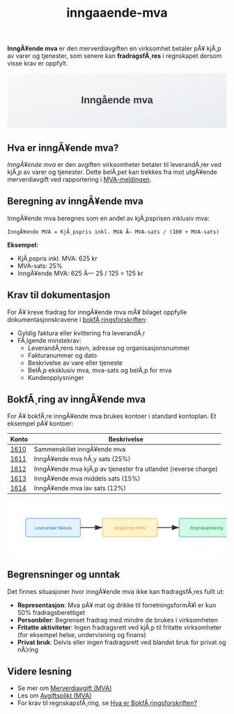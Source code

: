 ﻿---
title: "inngaaende-mva"
meta_title: "inngaaende-mva"
meta_description: '**InngÃ¥ende mva** er den merverdiavgiften en virksomhet betaler pÃ¥ kjÃ¸p av varer og tjenester, som senere kan **fradragsfÃ¸res** i regnskapet dersom visse kr...'
slug: inngaaende-mva
type: blog
layout: pages/single
---

**InngÃ¥ende mva** er den merverdiavgiften en virksomhet betaler pÃ¥ kjÃ¸p av varer og tjenester, som senere kan **fradragsfÃ¸res** i regnskapet dersom visse krav er oppfylt.

![Illustrasjon som viser definisjon av InngÃ¥ende mva](inngaaende-mva-image.svg)

## Hva er inngÃ¥ende mva?

*InngÃ¥ende mva* er den avgiften virksomheter betaler til leverandÃ¸rer ved kjÃ¸p av varer og tjenester. Dette belÃ¸pet kan trekkes fra mot utgÃ¥ende merverdiavgift ved rapportering i [MVA-meldingen](/blogs/regnskap/hva-er-mva-melding "Hva er MVA-melding? Komplett Guide til Merverdiavgiftsrapportering i Norge").

## Beregning av inngÃ¥ende mva

InngÃ¥ende mva beregnes som en andel av kjÃ¸psprisen inklusiv mva:

```text
InngÃ¥ende MVA = KjÃ¸pspris inkl. MVA Ã— MVA-sats / (100 + MVA-sats)
```

**Eksempel:**
- KjÃ¸pspris inkl. MVA: 625 kr
- MVA-sats: 25%
- InngÃ¥ende MVA: 625 Ã— 25 / 125 = 125 kr

## Krav til dokumentasjon

For Ã¥ kreve fradrag for inngÃ¥ende mva mÃ¥ bilaget oppfylle dokumentasjonskravene i [bokfÃ¸ringsforskriften](/blogs/regnskap/hva-er-bokforingsforskriften "Hva er BokfÃ¸ringsforskriften? Regler for bokfÃ¸ringsplikt i Norge"):

* Gyldig faktura eller kvittering fra leverandÃ¸r
* FÃ¸lgende minstekrav:
  * LeverandÃ¸rens navn, adresse og organisasjonsnummer
  * Fakturanummer og dato
  * Beskrivelse av vare eller tjeneste
  * BelÃ¸p eksklusiv mva, mva-sats og belÃ¸p for mva
  * Kundeopplysninger

## BokfÃ¸ring av inngÃ¥ende mva

For Ã¥ bokfÃ¸re inngÃ¥ende mva brukes kontoer i standard kontoplan. Et eksempel pÃ¥ kontoer:

| Konto | Beskrivelse                                                                                                            |
|-------|------------------------------------------------------------------------------------------------------------------------|
| [1610](/blogs/kontoplan/1610-inngaaende-merverdiavgift "Konto 1610 - InngÃ¥ende merverdiavgift")                           | Sammenskillet inngÃ¥ende mva                                                                                             |
| [1611](/blogs/kontoplan/1611-inngaaende-merverdiavgift-hoy-sats "Konto 1611 - InngÃ¥ende merverdiavgift hÃ¸y sats")           | InngÃ¥ende mva hÃ¸y sats (25%)                                                                                              |
| [1612](/blogs/kontoplan/1612-inngaaende-merverdiavgift-kjop-tjen-fra-utlandet "Konto 1612 - InngÃ¥ende merverdiavgift kjÃ¸p tjenester fra utlandet") | InngÃ¥ende mva kjÃ¸p av tjenester fra utlandet (reverse charge)                                                               |
| [1613](/blogs/kontoplan/1613-inngaaende-merverdiavgift-middels-sats "Konto 1613 - InngÃ¥ende merverdiavgift middels sats") | InngÃ¥ende mva middels sats (15%)                                                                                           |
| [1614](/blogs/kontoplan/1614-inngaaende-merverdiavgift-lav-sats "Konto 1614 - InngÃ¥ende merverdiavgift lav sats")         | InngÃ¥ende mva lav sats (12%)                                                                                              |

![Illustrasjon av InngÃ¥ende mva-prosess](inngaaende-mva-prosess.svg)

## Begrensninger og unntak

Det finnes situasjoner hvor inngÃ¥ende mva ikke kan fradragsfÃ¸res fullt ut:

* **Representasjon**: Mva pÃ¥ mat og drikke til forretningsformÃ¥l er kun 50% fradragsberettiget  
* **Personbiler**: Begrenset fradrag med mindre de brukes i virksomheten  
* **Fritatte aktiviteter**: Ingen fradragsrett ved kjÃ¸p til fritatte virksomheter (for eksempel helse, undervisning og finans)  
* **Privat bruk**: Delvis eller ingen fradragsrett ved blandet bruk for privat og nÃ¦ring  

## Videre lesning

* Se mer om [Merverdiavgift (MVA)](/blogs/regnskap/hva-er-moms-mva "Hva er Merverdiavgift (MVA)? Beregning og RegnskapsfÃ¸ring")  
* Les om [Avgiftsplikt (MVA)](/blogs/regnskap/hva-er-avgiftsplikt-mva "Hva er Avgiftsplikt (MVA)? Komplett Guide til Merverdiavgift i Norge")  
* For krav til regnskapsfÃ¸ring, se [Hva er BokfÃ¸ringsforskriften?](/blogs/regnskap/hva-er-bokforingsforskriften "Hva er BokfÃ¸ringsforskriften? Regler for bokfÃ¸ringsplikt i Norge")
